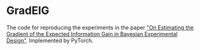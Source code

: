 # GradEIG
The code for reproducing the experiments in the paper ["On Estimating the Gradient of the Expected Information Gain in Bayesian Experimental Design"](https://arxiv.org/abs/2308.09888).
Implemented by PyTorch.
